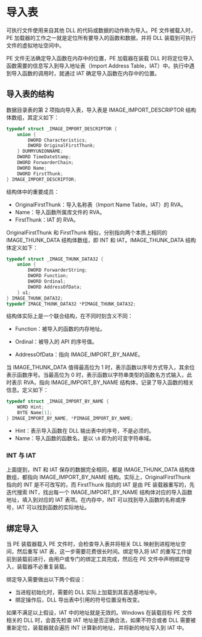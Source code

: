 # 导入表

可执行文件使用来自其他 DLL 的代码或数据的动作称为导入。PE 文件被载入时，PE 加载器的工作之一就是定位所有要导入的函数和数据，并将 DLL 装载到可执行文件的虚拟地址空间中。

PE 文件无法确定导入函数在内存中的位置，PE 加载器在装载 DLL 时将定位导入函数需要的信息写入到导入地址表（Import Address Table，IAT）中。执行中遇到导入函数的调用时，就通过 IAT 确定导入函数在内存中的位置。

## 导入表的结构

数据目录表的第 2 项指向导入表，导入表是 IMAGE_IMPORT_DESCRIPTOR 结构体数组，其定义如下：

```c++
typedef struct _IMAGE_IMPORT_DESCRIPTOR {
    union {
        DWORD Characteristics;
        DWORD OriginalFirstThunk;
    } DUMMYUNIONNAME;
    DWORD TimeDateStamp;
    DWORD ForwarderChain;
    DWORD Name;
    DWORD FirstThunk;
} IMAGE_IMPORT_DESCRIPTOR;
```

结构体中的重要成员：

- OriginalFirstThunk：导入名称表（Import Name Table，IAT）的 RVA。
- Name：导入函数所属库文件的 RVA。
- FirstThunk：IAT 的 RVA。

OriginalFirstThunk 和 FirstThunk 相似，分别指向两个本质上相同的 IMAGE_THUNK_DATA 结构体数组，即 INT 和 IAT。IMAGE_THUNK_DATA 结构体定义如下：

```c++
typedef struct _IMAGE_THUNK_DATA32 {
    union {
        DWORD ForwarderString;
        DWORD Function;
        DWORD Ordinal;
        DWORD AddressOfData;
    } u1;
} IMAGE_THUNK_DATA32;
typedef IMAGE_THUNK_DATA32 *PIMAGE_THUNK_DATA32;
```

结构体实际上是一个联合结构，在不同时刻含义不同：

- Function：被导入的函数的内存地址。

- Ordinal：被导入的 API 的序号值。
- AddressOfData：指向 IMAGE_IMPORT_BY_NAME。

当 IMAGE_THUNK_DATA 值得最高位为 1 时，表示函数以序号方式导入，其余位表示函数序号。当最高位为 0 时，表示函数以字符串类型的函数名方式输入，此时表示 RVA，指向 IMAGE_IMPORT_BY_NAME 结构体，记录了导入函数的相关信息。定义如下：

```c++
typedef struct _IMAGE_IMPORT_BY_NAME {
    WORD Hint;
    BYTE Name[1];
} IMAGE_IMPORT_BY_NAME, *PIMAGE_IMPORT_BY_NAME;
```

- Hint：表示导入函数在 DLL 输出表中的序号，不是必须的。
- Name：导入函数的函数名，是以 `\0` 即为的可变字符串域。

### INT 与 IAT

上面提到，INT 和 IAT 保存的数据完全相同，都是 IMAGE_THUNK_DATA 结构体数组，都指向 IMAGE_IMPORT_BY_NAME 结构。实际上，OriginalFirstThunk 指向的 INT 是不可改写的，而 FirstThunk 指向的 IAT 是由 PE 装载器重写的，先迭代搜索 INT，找出每一个 IMAGE_IMPORT_BY_NAME 结构体对应的导入函数地址，填入到对应的 IAT 表项。在内存中，INT 可以找到导入函数的名称或序号，IAT 可以找到函数的实际地址。

## 绑定导入

当 PE 装载器载入 PE 文件时，会检查导入表并将相关 DLL 映射到进程地址空间，然后重写 IAT 表，这一步需要花费很长时间。绑定导入将 IAT 的重写工作提前到装载前进行，由用户或专门的绑定工具完成，然后在 PE 文件中声明绑定导入，装载器不必重复装载。

绑定导入需要做出以下两个假设：

- 当进程初始化时，需要的 DLL 实际上加载到其首选基地址中。
- 绑定操作后，DLL 导出表中引用的符号位置没有改变。

如果不满足以上假设，IAT 中的地址就是无效的。Windows 在装载目标 PE 文件相关的 DLL 时，会首先检查 IAT 地址是否正确合法，如果不符合或者 DLL 需要被重新定位，装载器就会遍历 INT 计算新的地址，并将新的地址写入到 IAT 中。